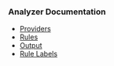 ### Analyzer Documentation

* [Providers](./providers.md)
* [Rules](./rules.md)
* [Output](./output.md)
* [Rule Labels](./labels.md)